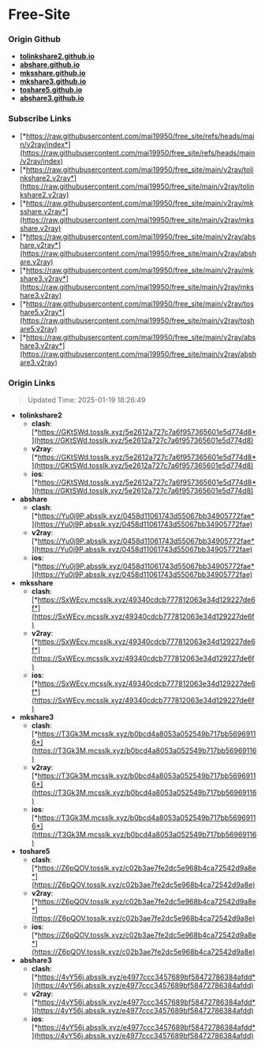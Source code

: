 # Free-Site

### Origin Github

- [**tolinkshare2.github.io**](https://github.com/tolinkshare2/tolinkshare2.github.io)
- [**abshare.github.io**](https://github.com/abshare/abshare.github.io)
- [**mksshare.github.io**](https://github.com/mksshare/mksshare.github.io)
- [**mkshare3.github.io**](https://github.com/mkshare3/mkshare3.github.io)
- [**toshare5.github.io**](https://github.com/toshare5/toshare5.github.io)
- [**abshare3.github.io**](https://github.com/abshare3/abshare3.github.io)

### Subscribe Links

- [*https://raw.githubusercontent.com/mai19950/free_site/refs/heads/main/v2ray/index*](https://raw.githubusercontent.com/mai19950/free_site/refs/heads/main/v2ray/index)
- [*https://raw.githubusercontent.com/mai19950/free_site/main/v2ray/tolinkshare2.v2ray*](https://raw.githubusercontent.com/mai19950/free_site/main/v2ray/tolinkshare2.v2ray)
- [*https://raw.githubusercontent.com/mai19950/free_site/main/v2ray/mksshare.v2ray*](https://raw.githubusercontent.com/mai19950/free_site/main/v2ray/mksshare.v2ray)
- [*https://raw.githubusercontent.com/mai19950/free_site/main/v2ray/abshare.v2ray*](https://raw.githubusercontent.com/mai19950/free_site/main/v2ray/abshare.v2ray)
- [*https://raw.githubusercontent.com/mai19950/free_site/main/v2ray/mkshare3.v2ray*](https://raw.githubusercontent.com/mai19950/free_site/main/v2ray/mkshare3.v2ray)
- [*https://raw.githubusercontent.com/mai19950/free_site/main/v2ray/toshare5.v2ray*](https://raw.githubusercontent.com/mai19950/free_site/main/v2ray/toshare5.v2ray)
- [*https://raw.githubusercontent.com/mai19950/free_site/main/v2ray/abshare3.v2ray*](https://raw.githubusercontent.com/mai19950/free_site/main/v2ray/abshare3.v2ray)

### Origin Links

> Updated Time: 2025-01-19 18:26:49

- **tolinkshare2**
  - **clash**: [*https://GKtSWd.tosslk.xyz/5e2612a727c7a6f957365601e5d774d8*](https://GKtSWd.tosslk.xyz/5e2612a727c7a6f957365601e5d774d8)
  - **v2ray**: [*https://GKtSWd.tosslk.xyz/5e2612a727c7a6f957365601e5d774d8*](https://GKtSWd.tosslk.xyz/5e2612a727c7a6f957365601e5d774d8)
  - **ios**: [*https://GKtSWd.tosslk.xyz/5e2612a727c7a6f957365601e5d774d8*](https://GKtSWd.tosslk.xyz/5e2612a727c7a6f957365601e5d774d8)
- **abshare**
  - **clash**: [*https://Yu0j9P.absslk.xyz/0458d11061743d55067bb34905772fae*](https://Yu0j9P.absslk.xyz/0458d11061743d55067bb34905772fae)
  - **v2ray**: [*https://Yu0j9P.absslk.xyz/0458d11061743d55067bb34905772fae*](https://Yu0j9P.absslk.xyz/0458d11061743d55067bb34905772fae)
  - **ios**: [*https://Yu0j9P.absslk.xyz/0458d11061743d55067bb34905772fae*](https://Yu0j9P.absslk.xyz/0458d11061743d55067bb34905772fae)
- **mksshare**
  - **clash**: [*https://SxWEcy.mcsslk.xyz/49340cdcb777812063e34d129227de6f*](https://SxWEcy.mcsslk.xyz/49340cdcb777812063e34d129227de6f)
  - **v2ray**: [*https://SxWEcy.mcsslk.xyz/49340cdcb777812063e34d129227de6f*](https://SxWEcy.mcsslk.xyz/49340cdcb777812063e34d129227de6f)
  - **ios**: [*https://SxWEcy.mcsslk.xyz/49340cdcb777812063e34d129227de6f*](https://SxWEcy.mcsslk.xyz/49340cdcb777812063e34d129227de6f)
- **mkshare3**
  - **clash**: [*https://T3Gk3M.mcsslk.xyz/b0bcd4a8053a052549b717bb56969116*](https://T3Gk3M.mcsslk.xyz/b0bcd4a8053a052549b717bb56969116)
  - **v2ray**: [*https://T3Gk3M.mcsslk.xyz/b0bcd4a8053a052549b717bb56969116*](https://T3Gk3M.mcsslk.xyz/b0bcd4a8053a052549b717bb56969116)
  - **ios**: [*https://T3Gk3M.mcsslk.xyz/b0bcd4a8053a052549b717bb56969116*](https://T3Gk3M.mcsslk.xyz/b0bcd4a8053a052549b717bb56969116)
- **toshare5**
  - **clash**: [*https://Z6pQOV.tosslk.xyz/c02b3ae7fe2dc5e968b4ca72542d9a8e*](https://Z6pQOV.tosslk.xyz/c02b3ae7fe2dc5e968b4ca72542d9a8e)
  - **v2ray**: [*https://Z6pQOV.tosslk.xyz/c02b3ae7fe2dc5e968b4ca72542d9a8e*](https://Z6pQOV.tosslk.xyz/c02b3ae7fe2dc5e968b4ca72542d9a8e)
  - **ios**: [*https://Z6pQOV.tosslk.xyz/c02b3ae7fe2dc5e968b4ca72542d9a8e*](https://Z6pQOV.tosslk.xyz/c02b3ae7fe2dc5e968b4ca72542d9a8e)
- **abshare3**
  - **clash**: [*https://4vY56j.absslk.xyz/e4977ccc3457689bf58472786384afdd*](https://4vY56j.absslk.xyz/e4977ccc3457689bf58472786384afdd)
  - **v2ray**: [*https://4vY56j.absslk.xyz/e4977ccc3457689bf58472786384afdd*](https://4vY56j.absslk.xyz/e4977ccc3457689bf58472786384afdd)
  - **ios**: [*https://4vY56j.absslk.xyz/e4977ccc3457689bf58472786384afdd*](https://4vY56j.absslk.xyz/e4977ccc3457689bf58472786384afdd)

